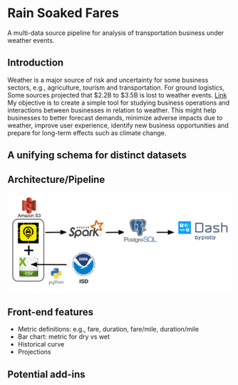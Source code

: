 # Rain Soaked Fares
A multi-data source pipeline for analysis of transportation business under weather events.

## Introduction
Weather is a major source of risk and uncertainty for some business sectors, e.g., agriculture, tourism and transportation. For ground logistics, Some sources projected that $2.2B to $3.5B is lost to weather events. [Link](https://www.fleetowner.com/blog/mitigating-weather-s-impact-trucking) My objective is to create a simple tool for studying business operations and interactions between businesses in relation to weather. This might help businesses to better forecast demands, minimize adverse impacts due to weather, improve user experience, identify new business opportunities and prepare for long-term effects such as climate change.

## A unifying schema for distinct datasets

## Architecture/Pipeline
![Tech Stack](https://github.com/colinmec/InsightDE-RainSoakedFares/blob/master/Tech%20Stack.png)

## Front-end features
- Metric definitions: e.g., fare, duration, fare/mile, duration/mile
- Bar chart: metric for dry vs wet
- Historical curve
- Projections

## Potential add-ins
